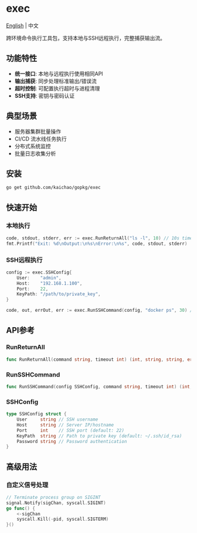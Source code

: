 # exec

[English](README.md) | 中文

跨环境命令执行工具包，支持本地与SSH远程执行，完整捕获输出流。

## 功能特性

- **统一接口**: 本地与远程执行使用相同API
- **输出捕获**: 同步处理标准输出/错误流
- **超时控制**: 可配置执行超时与进程清理
- **SSH支持**: 密钥与密码认证

## 典型场景

- 服务器集群批量操作
- CI/CD 流水线任务执行
- 分布式系统监控
- 批量日志收集分析

## 安装
```sh
go get github.com/kaichao/gopkg/exec
```

## 快速开始
### 本地执行
```go
code, stdout, stderr, err := exec.RunReturnAll("ls -l", 10) // 10s timeout
fmt.Printf("Exit: %d\nOutput:\n%s\nError:\n%s", code, stdout, stderr)
```

### SSH远程执行
```go
config := exec.SSHConfig{
    User:    "admin",
    Host:    "192.168.1.100",
    Port:    22,
    KeyPath: "/path/to/private_key",
}

code, out, errOut, err := exec.RunSSHCommand(config, "docker ps", 30) // 30s timeout
```

## API参考
### RunReturnAll
```go
func RunReturnAll(command string, timeout int) (int, string, string, error)
```

### RunSSHCommand
```go
func RunSSHCommand(config SSHConfig, command string, timeout int) (int, string, string, error)
```

### SSHConfig
```go
type SSHConfig struct {
    User     string // SSH username
    Host     string // Server IP/hostname
    Port     int    // SSH port (default: 22)
    KeyPath  string // Path to private key (default: ~/.ssh/id_rsa)
    Password string // Password authentication
}
```

## 高级用法
### 自定义信号处理
```go
// Terminate process group on SIGINT
signal.Notify(sigChan, syscall.SIGINT)
go func() {
    <-sigChan
    syscall.Kill(-pid, syscall.SIGTERM)
}()
```
